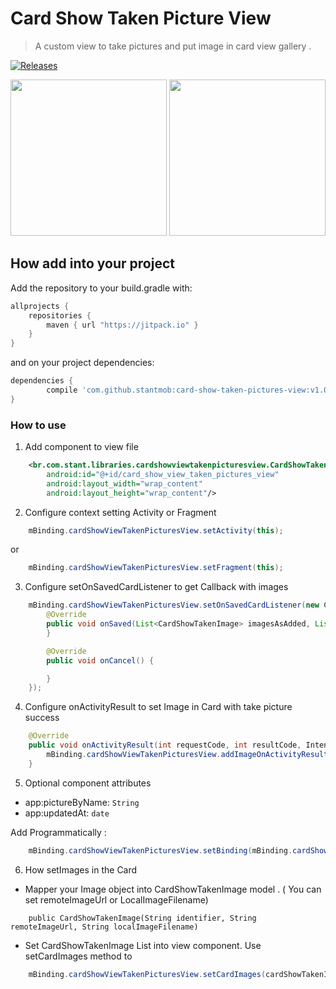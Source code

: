 # Card Show Taken Picture View

> A custom view to take pictures and put image in card view gallery .

[![Releases](https://jitpack.io/v/stantmob/card-show-taken-pictures-view.svg)](https://jitpack.io/#stantmob/card-show-taken-pictures-view)

<p>
  <img src="https://github.com/stantmob/card-show-taken-pictures-view/blob/master/sample/demo-images/sample-edit-state.jpg" width="250">
  <img src="https://github.com/stantmob/card-show-taken-pictures-view/blob/master/sample/demo-images/sample-normal-state.jpg" width="250">
</p>

## How add into your project
Add the repository to your build.gradle with:
```gradle
allprojects {
    repositories {
        maven { url "https://jitpack.io" }
    }
}
```
and on your project dependencies:

```gradle
dependencies {
        compile 'com.github.stantmob:card-show-taken-pictures-view:v1.0.0'
}

```

### How to use

1. Add component to view file 
```xml
    <br.com.stant.libraries.cardshowviewtakenpicturesview.CardShowTakenPictureView
        android:id="@+id/card_show_view_taken_pictures_view"
        android:layout_width="wrap_content"
        android:layout_height="wrap_content"/>
```

2. Configure context setting Activity or Fragment
```java
    mBinding.cardShowViewTakenPicturesView.setActivity(this);
```
  or
```java
    mBinding.cardShowViewTakenPicturesView.setFragment(this);
```

3. Configure setOnSavedCardListener to get Callback with images 
```java
    mBinding.cardShowViewTakenPicturesView.setOnSavedCardListener(new CardShowTakenPictureViewContract.OnSavedCardListener() {
        @Override
        public void onSaved(List<CardShowTakenImage> imagesAsAdded, List<CardShowTakenImage> imagesAsRemoved) {
        }

        @Override
        public void onCancel() {

        }
    });
```

4. Configure onActivityResult to set Image in Card with take picture success 
```java
    @Override
    public void onActivityResult(int requestCode, int resultCode, Intent data) {
        mBinding.cardShowViewTakenPicturesView.addImageOnActivityResult(requestCode, resultCode, data);
    }
```

5. Optional component attributes 
- app:pictureByName: `String`
- app:updatedAt: `date`

Add Programmatically :
```java
    mBinding.cardShowViewTakenPicturesView.setBinding(mBinding.cardShowViewTakenPicturesView,"Denis Vieira", new Date());
```

6. How setImages in the Card 
- Mapper your Image  object into CardShowTakenImage model . ( You can set remoteImageUrl or LocalImageFilename)
```
    public CardShowTakenImage(String identifier, String remoteImageUrl, String localImageFilename) 
```
- Set CardShowTakenImage List into view component. Use setCardImages method to 
```java
    mBinding.cardShowViewTakenPicturesView.setCardImages(cardShowTakenImagesList);
```


